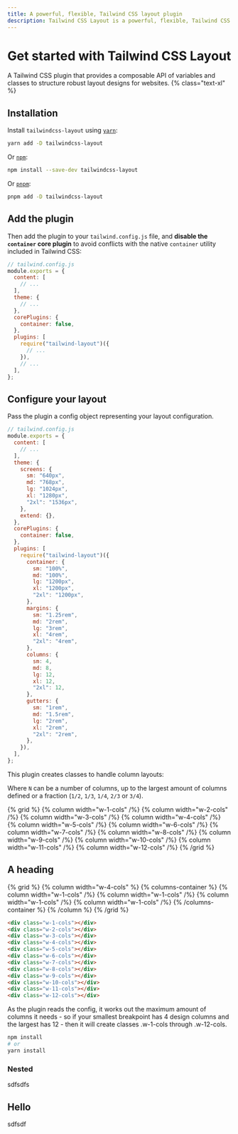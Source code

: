 ```yaml
---
title: A powerful, flexible, Tailwind CSS layout plugin
description: Tailwind CSS Layout is a powerful, flexible, Tailwind CSS layout plugin
---
```


# Get started with Tailwind CSS Layout

A Tailwind CSS plugin that provides a composable API of variables and classes to
structure robust layout designs for websites. {% class="text-xl" %}

## Installation

Install `tailwindcss-layout` using [`yarn`](https://yarnpkg.com/):

```bash
yarn add -D tailwindcss-layout
```

Or [`npm`](https://www.npmjs.com/):

```bash
npm install --save-dev tailwindcss-layout
```

Or [`pnpm`](https://pnpm.io/):

```bash
pnpm add -D tailwindcss-layout
```

## Add the plugin

Then add the plugin to your `tailwind.config.js` file, and **disable the `container` core plugin** to avoid conflicts with the native `container` utility included in Tailwind CSS:

```js
// tailwind.config.js
module.exports = {
  content: [
    // ...
  ],
  theme: {
    // ...
  },
  corePlugins: {
    container: false,
  },
  plugins: [
    require("tailwind-layout")({
      // ...
    }),
    // ...
  ],
};
```

## Configure your layout

Pass the plugin a config object representing your layout configuration.

```js
// tailwind.config.js
module.exports = {
  content: [
    // ...
  ],
  theme: {
    screens: {
      sm: "640px",
      md: "768px",
      lg: "1024px",
      xl: "1280px",
      "2xl": "1536px",
    },
    extend: {},
  },
  corePlugins: {
    container: false,
  },
  plugins: [
    require("tailwind-layout")({
      container: {
        sm: "100%",
        md: "100%",
        lg: "1200px",
        xl: "1200px",
        "2xl": "1200px",
      },
      margins: {
        sm: "1.25rem",
        md: "2rem",
        lg: "3rem",
        xl: "4rem",
        "2xl": "4rem",
      },
      columns: {
        sm: 4,
        md: 8,
        lg: 12,
        xl: 12,
        "2xl": 12,
      },
      gutters: {
        sm: "1rem",
        md: "1.5rem",
        lg: "2rem",
        xl: "2rem",
        "2xl": "2rem",
      },
    }),
  ],
};
```

This plugin creates classes to handle column layouts:

Where `N` can be a number of columns, up to the largest amount of columns defined or a fraction (`1/2`, `1/3`, `1/4`, `2/3` or `3/4`).

{% grid %}
{% column width="w-1-cols" /%}
{% column width="w-2-cols" /%}
{% column width="w-3-cols" /%}
{% column width="w-4-cols" /%}
{% column width="w-5-cols" /%}
{% column width="w-6-cols" /%}
{% column width="w-7-cols" /%}
{% column width="w-8-cols" /%}
{% column width="w-9-cols" /%}
{% column width="w-10-cols" /%}
{% column width="w-11-cols" /%}
{% column width="w-12-cols" /%}
{% /grid %}

## A heading

{% grid %}
{% column width="w-4-cols" %}
{% columns-container %}
{% column width="w-1-cols" /%}
{% column width="w-1-cols" /%}
{% column width="w-1-cols" /%}
{% column width="w-1-cols" /%}
{% /columns-container %}
{% /column %}
{% /grid %}

```html
<div class="w-1-cols"></div>
<div class="w-2-cols"></div>
<div class="w-3-cols"></div>
<div class="w-4-cols"></div>
<div class="w-5-cols"></div>
<div class="w-6-cols"></div>
<div class="w-7-cols"></div>
<div class="w-8-cols"></div>
<div class="w-9-cols"></div>
<div class="w-10-cols"></div>
<div class="w-11-cols"></div>
<div class="w-12-cols"></div>
```

As the plugin reads the config, it works out the maximum amount of columns it needs - so if your smallest breakpoint has 4 design columns and the largest has 12 - then it will create classes .w-1-cols through .w-12-cols.

```bash
npm install
# or
yarn install
```

### Nested

sdfsdfs

## Hello

sdfsdf
